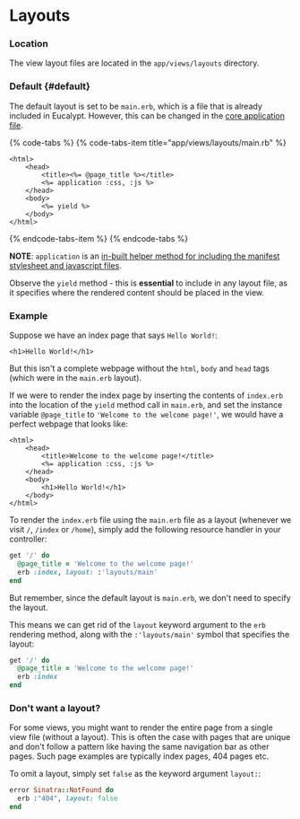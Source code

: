 # Layouts

### Location

The view layout files are located in the `app/views/layouts` directory.

### Default {#default}

The default layout is set to be `main.erb`, which is a file that is already included in Eucalypt. However, this can be changed in the [core application file](../core-application-file.md).

{% code-tabs %}
{% code-tabs-item title="app/views/layouts/main.rb" %}
```markup
<html>
    <head>
        <title><%= @page_title %></title>
        <%= application :css, :js %>    
    </head>
    <body>
        <%= yield %>
    </body>
</html>
```
{% endcode-tabs-item %}
{% endcode-tabs %}

**NOTE**: `application` is an [in-built helper method for including the manifest stylesheet and javascript files](../configuration/manifest-accessor.md).

Observe the `yield` method - this is **essential** to include in any layout file, as it specifies where the rendered content should be placed in the view.

### Example

Suppose we have an index page that says `Hello World!`:

```markup
<h1>Hello World!</h1>
```

But this isn't a complete webpage without the `html`, `body` and `head` tags \(which were in the `main.erb` layout\).

If we were to render the index page by inserting the contents of `index.erb` into the location of the `yield` method call in `main.erb`, and set the instance variable `@page_title` to `'Welcome to the welcome page!'`, we would have a perfect webpage that looks like:

```markup
<html>
    <head>
        <title>Welcome to the welcome page!</title>
        <%= application :css, :js %>
    </head>
    <body>
        <h1>Hello World!</h1>
    </body>
</html>
```

To render the `index.erb` file using the `main.erb` file as a layout \(whenever we visit `/`, `/index` or `/home`\), simply add the following resource handler in your controller:

```ruby
get '/' do
  @page_title = 'Welcome to the welcome page!'
  erb :index, layout: :'layouts/main'
end
```

But remember, since the default layout is `main.erb`, we don't need to specify the layout. 

This means we can get rid of the `layout` keyword argument to the `erb` rendering method, along with the `:'layouts/main'` symbol that specifies the layout:

```ruby
get '/' do
  @page_title = 'Welcome to the welcome page!'
  erb :index
end
```

### Don't want a layout?

For some views, you might want to render the entire page from a single view file \(without a layout\). This is often the case with pages that are unique and don't follow a pattern like having the same navigation bar as other pages. Such page examples are typically index pages, 404 pages etc.

To omit a layout, simply set `false` as the keyword argument `layout:`:

```ruby
error Sinatra::NotFound do 
  erb :"404", layout: false
end
```

